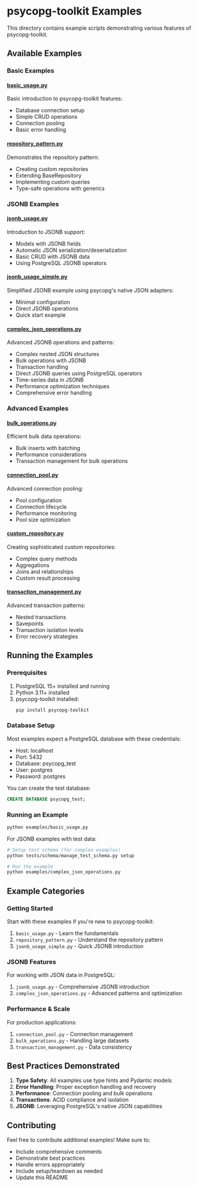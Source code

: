 # psycopg-toolkit Examples

This directory contains example scripts demonstrating various features of psycopg-toolkit.

## Available Examples

### Basic Examples

#### [basic_usage.py](basic_usage.py)
Basic introduction to psycopg-toolkit features:
- Database connection setup
- Simple CRUD operations
- Connection pooling
- Basic error handling

#### [repository_pattern.py](repository_pattern.py)
Demonstrates the repository pattern:
- Creating custom repositories
- Extending BaseRepository
- Implementing custom queries
- Type-safe operations with generics

### JSONB Examples

#### [jsonb_usage.py](jsonb_usage.py)
Introduction to JSONB support:
- Models with JSONB fields
- Automatic JSON serialization/deserialization
- Basic CRUD with JSONB data
- Using PostgreSQL JSONB operators

#### [jsonb_usage_simple.py](jsonb_usage_simple.py)
Simplified JSONB example using psycopg's native JSON adapters:
- Minimal configuration
- Direct JSONB operations
- Quick start example

#### [complex_json_operations.py](complex_json_operations.py)
Advanced JSONB operations and patterns:
- Complex nested JSON structures
- Bulk operations with JSONB
- Transaction handling
- Direct JSONB queries using PostgreSQL operators
- Time-series data in JSONB
- Performance optimization techniques
- Comprehensive error handling

### Advanced Examples

#### [bulk_operations.py](bulk_operations.py)
Efficient bulk data operations:
- Bulk inserts with batching
- Performance considerations
- Transaction management for bulk operations

#### [connection_pool.py](connection_pool.py)
Advanced connection pooling:
- Pool configuration
- Connection lifecycle
- Performance monitoring
- Pool size optimization

#### [custom_repository.py](custom_repository.py)
Creating sophisticated custom repositories:
- Complex query methods
- Aggregations
- Joins and relationships
- Custom result processing

#### [transaction_management.py](transaction_management.py)
Advanced transaction patterns:
- Nested transactions
- Savepoints
- Transaction isolation levels
- Error recovery strategies

## Running the Examples

### Prerequisites

1. PostgreSQL 15+ installed and running
2. Python 3.11+ installed
3. psycopg-toolkit installed:
   ```bash
   pip install psycopg-toolkit
   ```

### Database Setup

Most examples expect a PostgreSQL database with these credentials:
- Host: localhost
- Port: 5432
- Database: psycopg_test
- User: postgres
- Password: postgres

You can create the test database:
```sql
CREATE DATABASE psycopg_test;
```

### Running an Example

```bash
python examples/basic_usage.py
```

For JSONB examples with test data:
```bash
# Setup test schema (for complex examples)
python tests/schema/manage_test_schema.py setup

# Run the example
python examples/complex_json_operations.py
```

## Example Categories

### Getting Started
Start with these examples if you're new to psycopg-toolkit:
1. `basic_usage.py` - Learn the fundamentals
2. `repository_pattern.py` - Understand the repository pattern
3. `jsonb_usage_simple.py` - Quick JSONB introduction

### JSONB Features
For working with JSON data in PostgreSQL:
1. `jsonb_usage.py` - Comprehensive JSONB introduction
2. `complex_json_operations.py` - Advanced patterns and optimization

### Performance & Scale
For production applications:
1. `connection_pool.py` - Connection management
2. `bulk_operations.py` - Handling large datasets
3. `transaction_management.py` - Data consistency

## Best Practices Demonstrated

1. **Type Safety**: All examples use type hints and Pydantic models
2. **Error Handling**: Proper exception handling and recovery
3. **Performance**: Connection pooling and bulk operations
4. **Transactions**: ACID compliance and isolation
5. **JSONB**: Leveraging PostgreSQL's native JSON capabilities

## Contributing

Feel free to contribute additional examples! Make sure to:
- Include comprehensive comments
- Demonstrate best practices
- Handle errors appropriately
- Include setup/teardown as needed
- Update this README